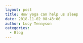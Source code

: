 ```yaml
---
layout: post
title: How yoga can help us sleep
date: 2018-11-02 08:43:00
author: Lucy Tennyson
categories:
  - Blog
---
```

